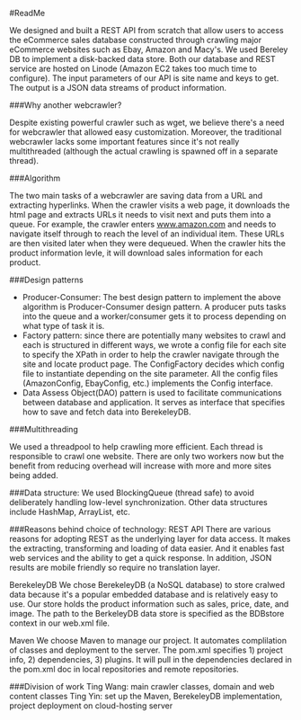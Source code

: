 #ReadMe 

We designed and built a REST API from scratch that allow users to access the eCommerce sales database constructed through crawling major eCommerce websites such as Ebay, Amazon and Macy's. We used Bereley DB to implement a disk-backed data store. Both our database and REST service are hosted on Linode (Amazon EC2 takes too much time to configure). The input parameters of our API is site name and keys to get. The output is a JSON data streams of product information. 

###Why another webcrawler? 

Despite existing powerful crawler such as wget, we believe there's a need for webcrawler that allowed easy customization. Moreover, the traditional webcrawler lacks some important features since it's not really multithreaded (although the actual crawling is spawned off in a separate thread). 

###Algorithm 

The two main tasks of a webcrawler are saving data from a URL and extracting hyperlinks. When the crawler visits a web page, it downloads the html page and extracts URLs it needs to visit next and puts them into a queue. For example, the crawler enters www.amazon.com and needs to navigate itself through to reach the level of an individual item. These URLs are then visited later when they were dequeued. When the crawler hits the product information levle, it will download sales information for each product.  

###Design patterns 

- Producer-Consumer: The best design pattern to implement the above algorithm is Producer-Consumer design pattern. A producer puts tasks into the queue and a worker/consumer gets it to process depending on what type of task it is.
- Factory pattern: since there are potentially many websites to crawl and each is structured in different ways, we wrote a config file for each site to specify the XPath in order to help the crawler navigate through the site and locate product page. The ConfigFactory decides which config file to instantiate depending on the site parameter. All the config files (AmazonConfig, EbayConfig, etc.) implements the Config interface.  
- Data Assess Object(DAO) pattern is used to facilitate communications between database and application. It serves as interface that specifies how to save and fetch data into BerekeleyDB. 

###Multithreading

We used a threadpool to help crawling more efficient. Each thread is responsible to crawl one website. There are only two workers now but the benefit from reducing overhead will increase with more and more sites being added. 

###Data structure: 
We used BlockingQueue (thread safe) to avoid deliberately handling low-level synchronization. Other data structures include HashMap, ArrayList, etc. 

###Reasons behind choice of technology: 
REST API 
There are various reasons for adopting REST as the underlying layer for data access. It makes the extracting, transforming and loading of data easier. And it enables fast web services and the ability to get a quick response. In addition, JSON results are mobile friendly so require no translation layer. 

BerekeleyDB
We chose BerekeleyDB (a NoSQL database) to store cralwed data because it's a popular embedded database and is relatively easy to use. Our store holds the product information such as sales, price, date, and image. The path to the BerkeleyDB data store is specified as the BDBstore context in our web.xml file. 

Maven 
We choose Maven to manage our project. It automates complilation of classes and deployment to the server. The pom.xml specifies 1) project info, 2) dependencies, 3) plugins. It will pull in the dependencies declared in the pom.xml doc in local repositories and remote repositories. 

###Division of work
Ting Wang: main crawler classes, domain and web content classes 
Ting Yin: set up the Maven, BerekeleyDB implementation, project deployment on cloud-hosting server 

